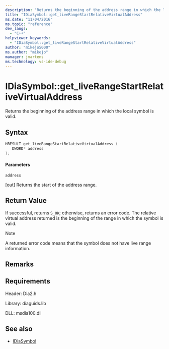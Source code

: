 ```yaml
---
description: "Returns the beginning of the address range in which the local symbol is valid."
title: "IDiaSymbol::get_liveRangeStartRelativeVirtualAddress"
ms.date: "11/04/2016"
ms.topic: "reference"
dev_langs:
  - "C++"
helpviewer_keywords:
  - "IDiaSymbol::get_liveRangeStartRelativeVirtualAddress"
author: "mikejo5000"
ms.author: "mikejo"
manager: jmartens
ms.technology: vs-ide-debug
---
```

# IDiaSymbol::get_liveRangeStartRelativeVirtualAddress

Returns the beginning of the address range in which the local symbol is valid.

## Syntax

```C++
HRESULT get_liveRangeStartRelativeVirtualAddress ( 
   DWORD* address
);
```

#### Parameters
 `address`

[out] Returns the start of the address range.

## Return Value
 If successful, returns `S_OK`; otherwise, returns an error code. The relative virtual address returned is the beginning of the range in which the symbol is valid.

> [!NOTE]
> A returned error code means that the symbol does not have live range information.

## Remarks

## Requirements
 Header: Dia2.h

 Library: diaguids.lib

 DLL: msdia100.dll

## See also
- [IDiaSymbol](../../debugger/debug-interface-access/idiasymbol.md)
